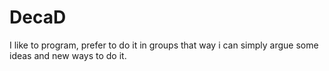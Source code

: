 # DecaD
I like to program, prefer to do it in groups that way i can simply argue some ideas and new ways to do it.
